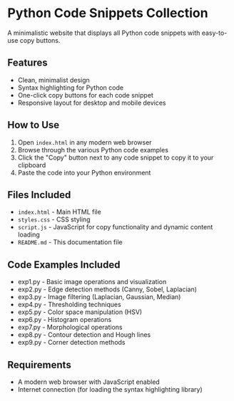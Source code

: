 # Python Code Snippets Collection

A minimalistic website that displays all Python code snippets with easy-to-use copy buttons.

## Features

- Clean, minimalist design
- Syntax highlighting for Python code
- One-click copy buttons for each code snippet
- Responsive layout for desktop and mobile devices

## How to Use

1. Open `index.html` in any modern web browser
2. Browse through the various Python code examples
3. Click the "Copy" button next to any code snippet to copy it to your clipboard
4. Paste the code into your Python environment

## Files Included

- `index.html` - Main HTML file
- `styles.css` - CSS styling
- `script.js` - JavaScript for copy functionality and dynamic content loading
- `README.md` - This documentation file

## Code Examples Included

- exp1.py - Basic image operations and visualization
- exp2.py - Edge detection methods (Canny, Sobel, Laplacian)
- exp3.py - Image filtering (Laplacian, Gaussian, Median)
- exp4.py - Thresholding techniques
- exp5.py - Color space manipulation (HSV)
- exp6.py - Histogram operations
- exp7.py - Morphological operations
- exp8.py - Contour detection and Hough lines
- exp9.py - Corner detection methods

## Requirements

- A modern web browser with JavaScript enabled
- Internet connection (for loading the syntax highlighting library) 